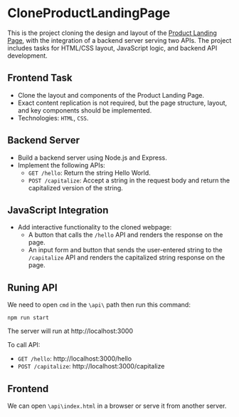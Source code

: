# CloneProductLandingPage
 This is the project cloning the design and layout of the [Product Landing Page](https://product-landing-page.freecodecamp.rocks), with the integration of a backend server serving two APIs. The
project includes tasks for HTML/CSS layout, JavaScript logic, and backend API development.

## Frontend Task
 - Clone the layout and components of the Product Landing Page.
 - Exact content replication is not required, but the page structure, layout, and key components should be implemented.
 - Technologies: `HTML`, `CSS`.

## Backend Server
- Build a backend server using Node.js and Express.
- Implement the following APIs:
  * `GET /hello`: Return the string Hello World.
  * `POST /capitalize`: Accept a string in the request body and return the capitalized version of the string.
## JavaScript Integration
- Add interactive functionality to the cloned webpage:
   * A button that calls the `/hello` API and renders the response on the
page.
   * An input form and button that sends the user-entered string to the
`/capitalize` API and renders the capitalized string response on the page.


## Runing API
 We need to open `cmd` in the `\api\` path then run this command:
```
npm run start
```

The server will run at http://localhost:3000

To call API:
 - `GET /hello`: http://localhost:3000/hello
 - `POST /capitalize`: http://localhost:3000/capitalize

## Frontend
We can open `\api\index.html` in a browser or serve it from another server.
